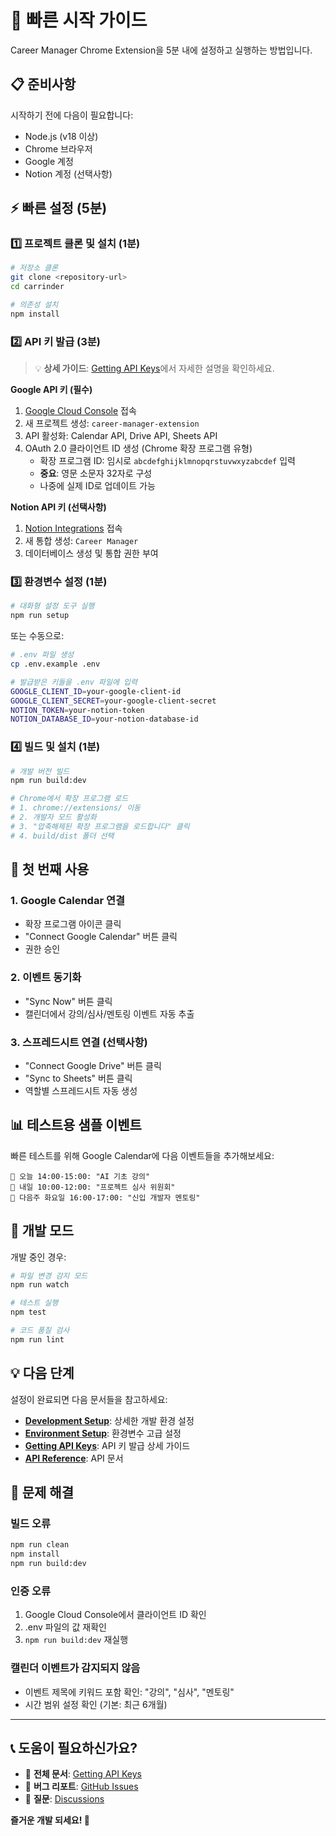 # 🚀 빠른 시작 가이드

Career Manager Chrome Extension을 5분 내에 설정하고 실행하는 방법입니다.

## 📋 준비사항

시작하기 전에 다음이 필요합니다:
- Node.js (v18 이상)
- Chrome 브라우저
- Google 계정
- Notion 계정 (선택사항)

## ⚡ 빠른 설정 (5분)

### 1️⃣ 프로젝트 클론 및 설치 (1분)

```bash
# 저장소 클론
git clone <repository-url>
cd carrinder

# 의존성 설치
npm install
```

### 2️⃣ API 키 발급 (3분)

> 💡 **상세 가이드**: [Getting API Keys](getting-keys.md)에서 자세한 설명을 확인하세요.

**Google API 키 (필수)**
1. [Google Cloud Console](https://console.cloud.google.com/) 접속
2. 새 프로젝트 생성: `career-manager-extension`
3. API 활성화: Calendar API, Drive API, Sheets API
4. OAuth 2.0 클라이언트 ID 생성 (Chrome 확장 프로그램 유형)
   - 확장 프로그램 ID: 임시로 `abcdefghijklmnopqrstuvwxyzabcdef` 입력
   - **중요**: 영문 소문자 32자로 구성
   - 나중에 실제 ID로 업데이트 가능

**Notion API 키 (선택사항)**
1. [Notion Integrations](https://www.notion.so/my-integrations) 접속
2. 새 통합 생성: `Career Manager`
3. 데이터베이스 생성 및 통합 권한 부여

### 3️⃣ 환경변수 설정 (1분)

```bash
# 대화형 설정 도구 실행
npm run setup
```

또는 수동으로:
```bash
# .env 파일 생성
cp .env.example .env

# 발급받은 키들을 .env 파일에 입력
GOOGLE_CLIENT_ID=your-google-client-id
GOOGLE_CLIENT_SECRET=your-google-client-secret
NOTION_TOKEN=your-notion-token
NOTION_DATABASE_ID=your-notion-database-id
```

### 4️⃣ 빌드 및 설치 (1분)

```bash
# 개발 버전 빌드
npm run build:dev

# Chrome에서 확장 프로그램 로드
# 1. chrome://extensions/ 이동
# 2. 개발자 모드 활성화
# 3. "압축해제된 확장 프로그램을 로드합니다" 클릭
# 4. build/dist 폴더 선택
```

## 🎯 첫 번째 사용

### 1. Google Calendar 연결
- 확장 프로그램 아이콘 클릭
- "Connect Google Calendar" 버튼 클릭
- 권한 승인

### 2. 이벤트 동기화
- "Sync Now" 버튼 클릭
- 캘린더에서 강의/심사/멘토링 이벤트 자동 추출

### 3. 스프레드시트 연결 (선택사항)
- "Connect Google Drive" 버튼 클릭
- "Sync to Sheets" 버튼 클릭
- 역할별 스프레드시트 자동 생성

## 📊 테스트용 샘플 이벤트

빠른 테스트를 위해 Google Calendar에 다음 이벤트들을 추가해보세요:

```
📅 오늘 14:00-15:00: "AI 기초 강의"
📅 내일 10:00-12:00: "프로젝트 심사 위원회"
📅 다음주 화요일 16:00-17:00: "신입 개발자 멘토링"
```

## 🔧 개발 모드

개발 중인 경우:

```bash
# 파일 변경 감지 모드
npm run watch

# 테스트 실행
npm test

# 코드 품질 검사
npm run lint
```

## 💡 다음 단계

설정이 완료되면 다음 문서들을 참고하세요:

- **[Development Setup](development-setup.md)**: 상세한 개발 환경 설정
- **[Environment Setup](environment-setup.md)**: 환경변수 고급 설정
- **[Getting API Keys](getting-keys.md)**: API 키 발급 상세 가이드
- **[API Reference](api-reference.md)**: API 문서

## 🚨 문제 해결

### 빌드 오류
```bash
npm run clean
npm install
npm run build:dev
```

### 인증 오류
1. Google Cloud Console에서 클라이언트 ID 확인
2. .env 파일의 값 재확인
3. `npm run build:dev` 재실행

### 캘린더 이벤트가 감지되지 않음
- 이벤트 제목에 키워드 포함 확인: "강의", "심사", "멘토링"
- 시간 범위 설정 확인 (기본: 최근 6개월)

---

## 📞 도움이 필요하신가요?

- 📖 **전체 문서**: [Getting API Keys](getting-keys.md)
- 🐛 **버그 리포트**: [GitHub Issues](https://github.com/your-username/carrinder/issues)
- 💬 **질문**: [Discussions](https://github.com/your-username/carrinder/discussions)

**즐거운 개발 되세요! 🎉**